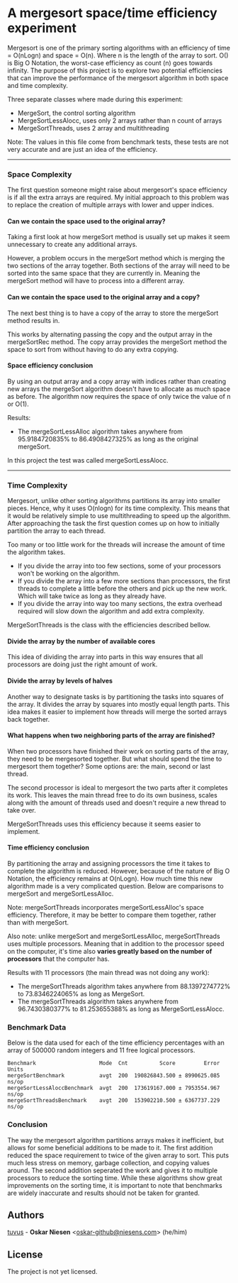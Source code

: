 # A mergesort space/time efficiency experiment
Mergesort is one of the primary sorting algorithms with an efficiency of time = O(nLogn) and space = O(n).
Where n is the length of the array to sort. 
O() is Big O Notation, the worst-case efficiency as count (n) goes towards infinity.
The purpose of this project is to explore two potential efficiencies that can improve 
the performance of the mergesort algorithm in both space and time complexity.

Three separate classes where made during this experiment:
* MergeSort, the control sorting algorithm
* MergeSortLessAlocc, uses only 2 arrays rather than n count of arrays
* MergeSortThreads, uses 2 array and multithreading

Note: The values in this file come from benchmark tests, 
these tests are not very accurate and are just an idea of the efficiency.

---
### Space Complexity
The first question someone might raise about mergesort's space efficiency is if all the extra arrays are required.
My initial approach to this problem was to replace the creation of multiple arrays with lower and upper indices.

#### Can we contain the space used to the original array?
Taking a first look at how mergeSort method is usually set up makes it seem unnecessary to create any additional arrays.

However, a problem occurs in the mergeSort method which is merging the two sections of the array together.
Both sections of the array will need to be sorted into the same space that they are currently in.
Meaning the mergeSort method will have to process into a different array.

#### Can we contain the space used to the original array and a copy?
The next best thing is to have a copy of the array to store the mergeSort method results in.

This works by alternating passing the copy and the output array in the mergeSortRec method.
The copy array provides the mergeSort method the space to sort from without having to do any extra copying.

#### Space efficiency conclusion
By using an output array and a copy array with indices rather than creating new arrays
the mergeSort algorithm doesn't have to allocate as much space as before.
The algorithm now requires the space of only twice the value of n or O(1).

Results: 
* The mergeSortLessAlloc algorithm takes anywhere from 95.9184720835% 
  to 86.4908427325% as long as the original mergeSort.

In this project the test was called mergeSortLessAlocc.

---
### Time Complexity
Mergesort, unlike other sorting algorithms partitions its array into smaller pieces.
Hence, why it uses O(nlogn) for its time complexity.
This means that it would be relatively simple to use multithreading to speed up the algorithm.
After approaching the task the first question comes up on how to initially partition the array to each thread.

Too many or too little work for the threads will increase the amount of time the algorithm takes.
* If you divide the array into too few sections, some of your processors won't be working on the algorithm.
* If you divide the array into a few more sections than processors,
  the first threads to complete a little before the others and pick up the new work.
  Which will take twice as long as they already have.
* If you divide the array into way too many sections,
  the extra overhead required will slow down the algorithm and add extra complexity.

MergeSortThreads is the class with the efficiencies described bellow.

#### Divide the array by the number of available cores
This idea of dividing the array into parts in this way ensures that all processors are doing just the right amount of work.

#### Divide the array by levels of halves
Another way to designate tasks is by partitioning the tasks into squares of the array.
It divides the array by squares into mostly equal length parts.
This idea makes it easier to implement how threads will merge the sorted arrays back together.

#### What happens when two neighboring parts of the array are finished?
When two processors have finished their work on sorting parts of the array, they need to be mergesorted together.
But what should spend the time to mergesort them together?
Some options are: the main, second or last thread.

The second processor is ideal to mergesort the two parts after it completes its work.
This leaves the main thread free to do its own business, 
scales along with the amount of threads used and doesn't require a new thread to take over.

MergeSortThreads uses this efficiency because it seems easier to implement.

#### Time efficiency conclusion
By partitioning the array and assigning processors the time it takes to complete the algorithm is reduced.
However, because of the nature of Big O Notation, the efficiency remains at O(nLogn).
How much time this new algorithm made is a very complicated question.
Below are comparisons to mergeSort and mergeSortLessAlloc.

Note: mergeSortThreads incorporates mergeSortLessAlloc's space efficiency.
Therefore, it may be better to compare them together, rather than with mergeSort.

Also note: unlike mergeSort and mergeSortLessAlloc,
mergeSortThreads uses multiple processors.
Meaning that in addition to the processor speed on the computer,
it's time also **varies greatly based on the number of processors** that the computer has.

Results with 11 processors (the main thread was not doing any work):
* The mergeSortThreads algorithm takes anywhere from 88.1397274772%
  to 73.8346224065% as long as MergeSort.
* The mergeSortThreads algorithm takes anywhere from 96.7430380377%
  to 81.253655388% as long as MergeSortLessAlocc.

### Benchmark Data
Below is the data used for each of the time efficiency percentages with an array of 500000 random integers and 11 free logical processors.

    Benchmark                    Mode  Cnt          Score         Error  Units
    mergeSortBenchmark           avgt  200  190826843.500 ± 8990625.085  ns/op
    mergeSortLessAloccBenchmark  avgt  200  173619167.000 ± 7953554.967  ns/op
    mergeSortThreadsBenchmark    avgt  200  153902210.500 ± 6367737.229  ns/op

### Conclusion
The way the mergesort algorithm partitions arrays makes it inefficient,
but allows for some beneficial additions to be made to it.
The first addition reduced the space requirement to twice of the given array to sort.
This puts much less stress on memory, garbage collection, and copying values around.
The second addition seperated the work and gives it to multiple processors to reduce the sorting time.
While these algorithms show great improvements on the sorting time,
it is important to note that benchmarks are widely inaccurate and results should not be taken for granted.


## Authors
[tuvus](https://github.com/tuvus/) -
**Oskar Niesen** <<oskar-github@niesens.com>> (he/him)

## License
The project is not yet licensed.